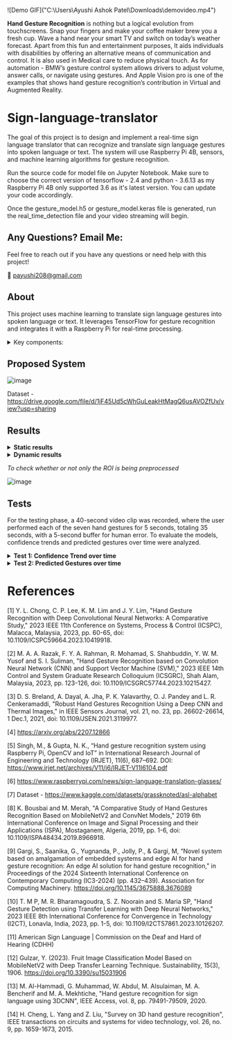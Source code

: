 ![Demo GIF]("C:\Users\Ayushi Ashok Patel\Downloads\demovideo.mp4") 

**Hand Gesture Recognition** is nothing but a logical evolution from touchscreens. Snap your fingers and make your coffee maker brew you a fresh cup. Wave a hand near your smart TV and switch on today’s weather forecast. Apart from this fun and entertainment purposes, It aids individuals with disabilities by offering an alternative means of communication and control. It is also used in Medical care to reduce physical touch. As for automation - BMW’s gesture control system allows drivers to adjust volume, answer calls, or navigate using gestures. And Apple Vision pro is one of the examples that shows hand gesture recognition’s contribution in Virtual and Augmented Reality.


# Sign-language-translator
The goal of this project is to design and implement a real-time sign language  translator that can recognize and translate sign language gestures into spoken language or  text. The system will use Raspberry Pi 4B, sensors, and machine learning  algorithms for gesture recognition. 

Run the source code for model file on Jupyter Notebook. Make sure to choose the correct version of tensorflow - 2.4 and python - 3.6.13 as my Raspberry Pi 4B only supported 3.6 as it's latest version. You can update your code accordingly. 

Once the gesture_model.h5 or gesture_model.keras file is generated, run the real_time_detection file and your video streaming will begin. 

## Any Questions? Email Me:

Feel free to reach out if you have any questions or need help with this project!

📧 [payushi208@gmail.com](mailto:payushi208@gmail.com)


## About

This project uses machine learning to translate sign language gestures into spoken language or text. It leverages TensorFlow for gesture recognition and integrates it with a Raspberry Pi for real-time processing.

<details><summary>Key components:</summary>
  
</br>

- **Raspberry Pi 4B**
- **Machine Learning Algorithms**
- **OpenCV for Gesture Detection**
- **Text-to-Speech for Output**
  
</br>

</details>


## **Proposed System**


![image](https://github.com/user-attachments/assets/d8441cbf-7199-4dd5-ae09-3da331e9ad2b)




Dataset - https://drive.google.com/file/d/1jF45Ud5cWhGuLeakHtMagQ6usAVOZfUv/view?usp=sharing




## **Results**

<details><summary> <b>Static results </b> </summary>
  
![image](https://github.com/user-attachments/assets/e19e2c11-8cc9-464c-9fd8-dec71732999d)

</details>

<details><summary> <b>Dynamic results </b> </summary>

https://drive.google.com/file/d/1aMYgu5gCkE6UTovd3-dhHy7xNF6gSWG3/view?usp=sharing

</details>

_To check whether or not only the ROI is being preprocessed_


![image](https://github.com/user-attachments/assets/ea8f30a3-cf5f-495e-8148-a8fe73ce2246)



## **Tests**
For the testing phase, a 40-second video clip was recorded, where the user performed each of the seven hand gestures for 5 seconds, totaling 35 seconds, with a 5-second buffer for human error. To evaluate the models, confidence trends and predicted gestures over time were analyzed.

<details><summary> <b>Test 1: Confidence Trend over time </b> </summary>

![image](https://github.com/user-attachments/assets/f7ac5aef-dea2-4e08-af14-e5f6f722fc90)

</details>
<details><summary> <b>Test 2: Predicted Gestures over time </b> </summary>

![image](https://github.com/user-attachments/assets/97b0cefe-c8ab-4c07-b9e4-a694bbe7b489)

</details>

# References
[1]	Y. L. Chong, C. P. Lee, K. M. Lim and J. Y. Lim, "Hand Gesture Recognition with Deep Convolutional Neural Networks: A Comparative Study," 2023 IEEE 11th Conference on Systems, Process & Control (ICSPC), Malacca, Malaysia, 2023, pp. 60-65, doi: 10.1109/ICSPC59664.2023.10419918. 

[2]	M. A. A. Razak, F. Y. A. Rahman, R. Mohamad, S. Shahbuddin, Y. W. M. Yusof and S. I. Suliman, "Hand Gesture Recognition based on Convolution Neural Network (CNN) and Support Vector Machine (SVM)," 2023 IEEE 14th Control and System Graduate Research Colloquium (ICSGRC), Shah Alam, Malaysia, 2023, pp. 123-126, doi: 10.1109/ICSGRC57744.2023.10215427.

[3]	D. S. Breland, A. Dayal, A. Jha, P. K. Yalavarthy, O. J. Pandey and L. R. Cenkeramaddi, "Robust Hand Gestures Recognition Using a Deep CNN and Thermal Images," in IEEE Sensors Journal, vol. 21, no. 23, pp. 26602-26614, 1 Dec.1, 2021, doi: 10.1109/JSEN.2021.3119977.

[4]       https://arxiv.org/abs/2207.12866 

[5]       Singh, M., & Gupta, N. K., “Hand gesture recognition system using Raspberry Pi, OpenCV and IoT” in International Research Journal of Engineering and Technology (IRJET), 11(6), 687–692. DOI: https://www.irjet.net/archives/V11/i6/IRJET-V11I6104.pdf

[6]	https://www.raspberrypi.com/news/sign-language-translation-glasses/ 

[7]	Dataset - https://www.kaggle.com/datasets/grassknoted/asl-alphabet

[8]	K. Bousbai and M. Merah, "A Comparative Study of Hand Gestures Recognition Based on MobileNetV2 and ConvNet Models," 2019 6th International Conference on Image and Signal Processing and their Applications (ISPA), Mostaganem, Algeria, 2019, pp. 1-6, doi: 10.1109/ISPA48434.2019.8966918. 

[9]	Gargi, S., Saanika, G., Yugnanda, P., Jolly, P., & Gargi, M, “Novel system based on amalgamation of embedded systems and edge AI for hand gesture recognition: An edge AI solution for hand gesture recognition,” in Proceedings of the 2024 Sixteenth International Conference on Contemporary Computing (IC3-2024) (pp. 432–439). Association for Computing Machinery. https://doi.org/10.1145/3675888.3676089

[10]     T. M P, M. R. Bharamagoudra, S. Z. Noorain and S. Maria SP, "Hand Gesture Detection using Transfer Learning with Deep Neural Networks," 2023 IEEE 8th International Conference for Convergence in Technology (I2CT), Lonavla, India, 2023, pp. 1-5, doi: 10.1109/I2CT57861.2023.10126207.

[11]     American Sign Language | Commission on the Deaf and Hard of Hearing (CDHH)

[12]     Gulzar, Y. (2023). Fruit Image Classification Model Based on MobileNetV2 with Deep Transfer Learning Technique. Sustainability, 15(3), 1906. https://doi.org/10.3390/su15031906 

[13]     M. Al-Hammadi, G. Muhammad, W. Abdul, M. Alsulaiman, M. A. Bencherif and M. A. Mekhtiche, "Hand gesture recognition for sign language using 3DCNN", IEEE Access, vol. 8, pp. 79491-79509, 2020.

[14]    H. Cheng, L. Yang and Z. Liu, "Survey on 3D hand gesture recognition", IEEE transactions on circuits and systems for video technology, vol. 26, no. 9, pp. 1659-1673, 2015.

